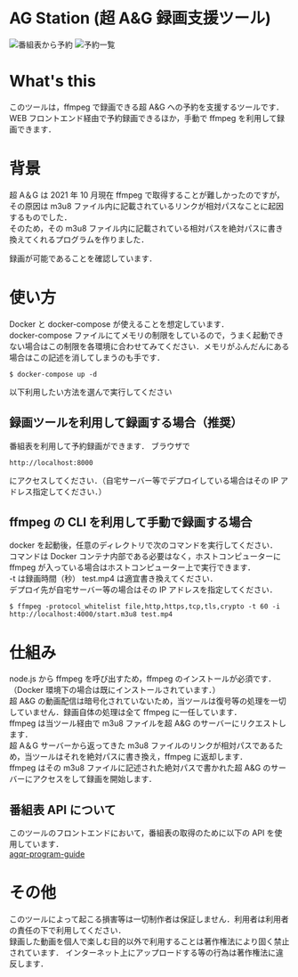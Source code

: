 # AG Station (超 A&G 録画支援ツール)

![番組表から予約](https://work.takonasu.net/AGStation-1.png)
![予約一覧](https://work.takonasu.net/AGStation-2.png)

# What's this

このツールは，ffmpeg で録画できる超 A&G への予約を支援するツールです．  
WEB フロントエンド経由で予約録画できるほか，手動で ffmpeg を利用して録画できます．

# 背景

超 A＆G は 2021 年 10 月現在 ffmpeg で取得することが難しかったのですが，  
その原因は m3u8 ファイル内に記載されているリンクが相対パスなことに起因するものでした．  
そのため，その m3u8 ファイル内に記載されている相対パスを絶対パスに書き換えてくれるプログラムを作りました．

録画が可能であることを確認しています．

# 使い方

Docker と docker-compose が使えることを想定しています．  
docker-compose ファイルにてメモリの制限をしているので，うまく起動できない場合はこの制限を各環境に合わせてみてください．メモリがふんだんにある場合はこの記述を消してしまうのも手です．

```
$ docker-compose up -d
```

以下利用したい方法を選んで実行してください

## 録画ツールを利用して録画する場合（推奨）

番組表を利用して予約録画ができます．
ブラウザで

```
http://localhost:8000
```

にアクセスしてください．（自宅サーバー等でデプロイしている場合はその IP アドレス指定してください．）

## ffmpeg の CLI を利用して手動で録画する場合

docker を起動後，任意のディレクトリで次のコマンドを実行してください．  
コマンドは Docker コンテナ内部である必要はなく，ホストコンピューターに ffmpeg が入っている場合はホストコンピューター上で実行できます．  
-t は録画時間（秒） test.mp4 は適宜書き換えてください．  
デプロイ先が自宅サーバー等の場合はその IP アドレスを指定してください．

```
$ ffmpeg -protocol_whitelist file,http,https,tcp,tls,crypto -t 60 -i http://localhost:4000/start.m3u8 test.mp4
```

# 仕組み

node.js から ffmpeg を呼び出すため，ffmpeg のインストールが必須です．（Docker 環境下の場合は既にインストールされています．）  
超 A&G の動画配信は暗号化されていないため，当ツールは復号等の処理を一切していません．録画自体の処理は全て ffmpeg に一任しています．  
ffmpeg は当ツール経由で m3u8 ファイルを超 A&G のサーバーにリクエストします．  
超 A＆G サーバーから返ってきた m3u8 ファイルのリンクが相対パスであるため，当ツールはそれを絶対パスに書き換え，ffmpeg に返却します．  
ffmpeg はその m3u8 ファイルに記述された絶対パスで書かれた超 A&G のサーバーにアクセスをして録画を開始します．

## 番組表 API について

このツールのフロントエンドにおいて，番組表の取得のために以下の API を使用しています．  
[agqr-program-guide](https://github.com/sun-yryr/agqr-program-guide)

# その他

このツールによって起こる損害等は一切制作者は保証しません．利用者は利用者の責任の下で利用してください．  
録画した動画を個人で楽しむ目的以外で利用することは著作権法により固く禁止されています． インターネット上にアップロードする等の行為は著作権法に違反します．
